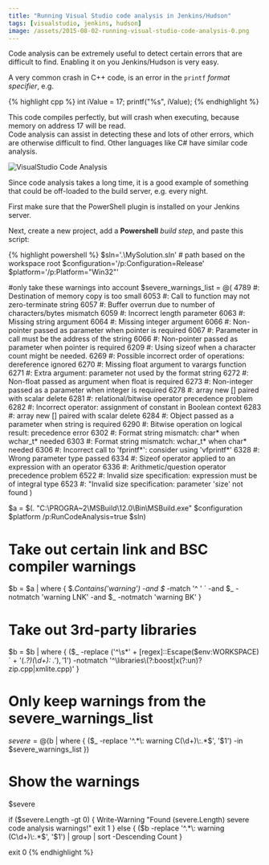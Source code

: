 ```yaml
---
title: "Running Visual Studio code analysis in Jenkins/Hudson"
tags: [visualstudio, jenkins, hudson]
image: /assets/2015-08-02-running-visual-studio-code-analysis-0.png
---
```


Code analysis can be extremely useful to detect certain errors that are difficult to find.  Enabling it on you Jenkins/Hudson is very easy.

<!--more-->

A very common crash in C++ code, is an error in the `printf` *format specifier*, e.g.

{% highlight cpp %}
int iValue = 17; 
printf("%s", iValue);
{% endhighlight %}

This code compiles perfectly, but will crash when executing, because memory on address 17 will be read.  
Code analysis can assist in detecting these and lots of other errors, which are otherwise difficult 
to find.  Other languages like C# have similar code analysis.

![VisualStudio Code Analysis](https://test/assets/2015-08-02-running-visual-studio-code-analysis-1.png)

Since code analysis takes a long time, it is a good example of something that could be off-loaded to the build server, 
e.g. every night.

First make sure that the PowerShell plugin is installed on your Jenkins server.

Next, create a new project, add a **Powershell** *build step*, and paste this script: 

{% highlight powershell %}
$sln='.\MySolution.sln'    # path based on the workspace root
$configuration='/p:Configuration=Release'
$platform='/p:Platform="Win32"'

#only take these warnings into account
$severe_warnings_list = @(
    4789 #: Destination of memory copy is too small
    6053 #: Call to function may not zero-terminate string
    6057 #: Buffer overrun due to number of characters/bytes mismatch
    6059 #: Incorrect length parameter
    6063 #: Missing string argument
    6064 #: Missing integer argument
    6066 #: Non-pointer passed as parameter when pointer is required
    6067 #: Parameter in call must be the address of the string
    6066 #: Non-pointer passed as parameter when pointer is required
    6209 #: Using sizeof when a character count might be needed.
    6269 #: Possible incorrect order of operations: dereference ignored
    6270 #: Missing float argument to varargs function
    6271 #: Extra argument: parameter not used by the format string
    6272 #: Non-float passed as argument  when float is required
    6273 #: Non-integer passed as a parameter when integer is required
    6278 #: array new [] paired with scalar delete
    6281 #: relational/bitwise operator precedence problem
    6282 #: Incorrect operator: assignment of constant in Boolean context
    6283 #: array new [] paired with scalar delete
    6284 #: Object passed as a parameter when string is required
    6290 #: Bitwise operation on logical result: precedence error
    6302 #: Format string mismatch: char* when wchar_t* needed
    6303 #: Format string mismatch:  wchar_t* when char* needed
    6306 #: Incorrect call to 'fprintf*': consider using 'vfprintf*'
    6328 #: Wrong parameter type passed
    6334 #: Sizeof operator applied to an expression with an operator
    6336 #: Arithmetic/question operator precedence problem
    6522 #: Invalid size specification: expression must be of integral type
    6523 #: "Invalid size specification: parameter 'size' not found
)

$a = $(. "C:\PROGRA~2\MSBuild\12.0\Bin\MSBuild.exe" $configuration $platform 
        /p:RunCodeAnalysis=true $sln)

# Take out certain link and BSC compiler warnings
$b = $a | where { $_.Contains('warning') -and $_ -match '^  ' `
    -and $_ -notmatch 'warning LNK' -and $_ -notmatch 'warning BK' }
# Take out 3rd-party libraries
$b = $b | where { ($_ -replace ('^\s*' + [regex]::Escape($env:WORKSPACE) `
    + '(.*?)\(\d+\)\: .*$'), '$1') 
        -notmatch '^\\libraries\\(?:boost|x(?:un)?zip\.cpp|xmlite\.cpp)' }
# Only keep warnings from the severe_warnings_list
$severe = @($b | where { ($_ -replace '^.*\: warning C(\d+)\:.*$', '$1') 
    -in $severe_warnings_list })

# Show the warnings
$severe

if ($severe.Length -gt 0) { 
    Write-Warning "Found $($severe.Length) severe code analysis warnings!"
    exit 1
} else {
    ($b -replace '^.*\: warning (C\d+)\:.*$', '$1') | group | sort -Descending Count
}

exit 0
{% endhighlight %}
